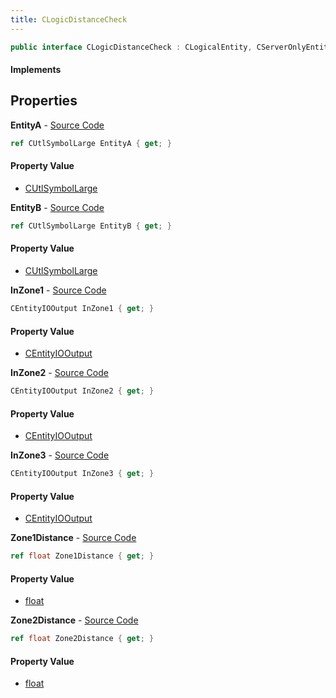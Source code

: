 ```yaml
---
title: CLogicDistanceCheck
---
```


```csharp
public interface CLogicDistanceCheck : CLogicalEntity, CServerOnlyEntity, CBaseEntity, CEntityInstance, ISchemaClass<CEntityInstance>, ISchemaClass<CBaseEntity>, ISchemaClass<CServerOnlyEntity>, ISchemaClass<CLogicalEntity>, ISchemaClass<CLogicDistanceCheck>, ISchemaField, ISchemaClass, INativeHandle
```

#### Implements

## Properties

**EntityA** - [Source Code](https://github.com/swiftly-solution/swiftlys2/blob/master/managed/src/SwiftlyS2.Generated/Schemas/Interfaces/CLogicDistanceCheck.cs#L16)

```csharp
ref CUtlSymbolLarge EntityA { get; }
```

#### Property Value

- [CUtlSymbolLarge](/docs/api/shared/natives/cutlsymbollarge)

**EntityB** - [Source Code](https://github.com/swiftly-solution/swiftlys2/blob/master/managed/src/SwiftlyS2.Generated/Schemas/Interfaces/CLogicDistanceCheck.cs#L18)

```csharp
ref CUtlSymbolLarge EntityB { get; }
```

#### Property Value

- [CUtlSymbolLarge](/docs/api/shared/natives/cutlsymbollarge)

**InZone1** - [Source Code](https://github.com/swiftly-solution/swiftlys2/blob/master/managed/src/SwiftlyS2.Generated/Schemas/Interfaces/CLogicDistanceCheck.cs#L24)

```csharp
CEntityIOOutput InZone1 { get; }
```

#### Property Value

- [CEntityIOOutput](/docs/api/shared/schemadefinitions/centityiooutput)

**InZone2** - [Source Code](https://github.com/swiftly-solution/swiftlys2/blob/master/managed/src/SwiftlyS2.Generated/Schemas/Interfaces/CLogicDistanceCheck.cs#L26)

```csharp
CEntityIOOutput InZone2 { get; }
```

#### Property Value

- [CEntityIOOutput](/docs/api/shared/schemadefinitions/centityiooutput)

**InZone3** - [Source Code](https://github.com/swiftly-solution/swiftlys2/blob/master/managed/src/SwiftlyS2.Generated/Schemas/Interfaces/CLogicDistanceCheck.cs#L28)

```csharp
CEntityIOOutput InZone3 { get; }
```

#### Property Value

- [CEntityIOOutput](/docs/api/shared/schemadefinitions/centityiooutput)

**Zone1Distance** - [Source Code](https://github.com/swiftly-solution/swiftlys2/blob/master/managed/src/SwiftlyS2.Generated/Schemas/Interfaces/CLogicDistanceCheck.cs#L20)

```csharp
ref float Zone1Distance { get; }
```

#### Property Value

- [float](https://learn.microsoft.com/dotnet/api/system.single)

**Zone2Distance** - [Source Code](https://github.com/swiftly-solution/swiftlys2/blob/master/managed/src/SwiftlyS2.Generated/Schemas/Interfaces/CLogicDistanceCheck.cs#L22)

```csharp
ref float Zone2Distance { get; }
```

#### Property Value

- [float](https://learn.microsoft.com/dotnet/api/system.single)

